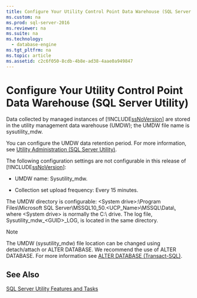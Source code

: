 ```yaml
---
title: Configure Your Utility Control Point Data Warehouse (SQL Server Utility)
ms.custom: na
ms.prod: sql-server-2016
ms.reviewer: na
ms.suite: na
ms.technology: 
  - database-engine
ms.tgt_pltfrm: na
ms.topic: article
ms.assetid: c2c6f050-8cdb-4b8e-ad38-4aae0a949847
---
```

# Configure Your Utility Control Point Data Warehouse (SQL Server Utility)
  Data collected by managed instances of [!INCLUDE[ssNoVersion](../../Token/Other/ssNoVersion_md.md)] are stored in the utility management data warehouse \(UMDW\); the UMDW file name is sysutility\_mdw.  
  
 You can configure the UMDW data retention period. For more information, see [Utility Administration &#40;SQL Server Utility&#41;](../../Topics/TopicNameNotContainA/Utility-Administration--SQL-Server-Utility-.md).  
  
 The following configuration settings are not configurable in this release of [!INCLUDE[ssNoVersion](../../Token/Other/ssNoVersion_md.md)]:  
  
-   UMDW name: Sysutility\_mdw.  
  
-   Collection set upload frequency: Every 15 minutes.  
  
 The UMDW directory is configurable: \<System drive\>:\\Program Files\\Microsoft SQL Server\\MSSQL10\_50.\<UCP\_Name\>\\MSSQL\\Data\\, where \<System drive\> is normally the C:\\ drive. The log file, Sysutility\_mdw\_\<GUID\>\_LOG, is located in the same directory.  
  
> [!NOTE]  
>  The UMDW \(sysutility\_mdw\) file location can be changed using detach\/attach or ALTER DATABASE. We recommend the use of ALTER DATABASE. For more information see [ALTER DATABASE &#40;Transact-SQL&#41;](../Topic/ALTER%20DATABASE%20\(Transact-SQL\).md).  
  
## See Also  
 [SQL Server Utility Features and Tasks](../../Topics/TopicNameNotContainA/SQL-Server-Utility-Features-and-Tasks.md)  
  
  